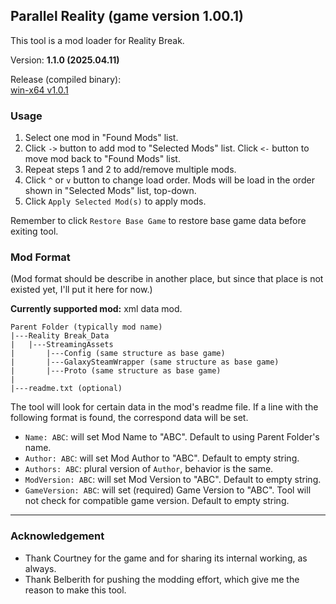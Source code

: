 ## Parallel Reality (game version 1.00.1)
This tool is a mod loader for Reality Break.

Version: **1.1.0 (2025.04.11)**

Release (compiled binary):  
[win-x64 v1.0.1](https://github.com/3x3y3z3t/RBBreaker/releases/tag/1.0)


### Usage
1. Select one mod in "Found Mods" list.
2. Click `->` button to add mod to "Selected Mods" list.
   Click `<-` button to move mod back to "Found Mods" list.
3. Repeat steps 1 and 2 to add/remove multiple mods.
4. Click `^` or `v` button to change load order. Mods will be load in the order shown in "Selected Mods" list, top-down.
5. Click `Apply Selected Mod(s)` to apply mods.

Remember to click `Restore Base Game` to restore base game data before exiting tool.

### Mod Format
(Mod format should be describe in another place, but since that place is not existed yet, I'll put it here for now.)

**Currently supported mod:** xml data mod.

```
Parent Folder (typically mod name)
|---Reality Break_Data
|   |---StreamingAssets
|       |---Config (same structure as base game)
|       |---GalaxySteamWrapper (same structure as base game)
|       |---Proto (same structure as base game)
|       
|---readme.txt (optional)
```

The tool will look for certain data in the mod's readme file. If a line with the following format is found, the correspond data will be set.
- `Name: ABC`: will set Mod Name to "ABC". Default to using Parent Folder's name.
- `Author: ABC`: will set Mod Author to "ABC". Default to empty string.
- `Authors: ABC`: plural version of `Author`, behavior is the same.
- `ModVersion: ABC`: will set Mod Version to "ABC". Default to empty string.
- `GameVersion: ABC`: will set (required) Game Version to "ABC". Tool will not check for compatible game version. Default to empty string.

-----
### Acknowledgement
- Thank Courtney for the game and for sharing its internal working, as always.
- Thank Belberith for pushing the modding effort, which give me the reason to make this tool.
